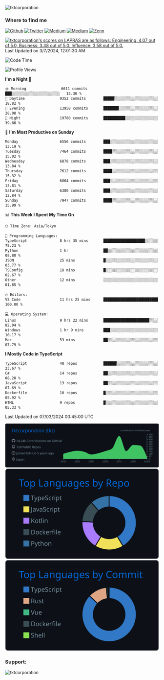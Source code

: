 <p align="left"> <img src="https://komarev.com/ghpvc/?username=tktcorporation&label=Profile%20views&color=0e75b6&style=flat" alt="tktcorporation" /> </p>

<h3>Where to find me</h3>
<p>
<a href="https://github.com/tktcorporation" target="_blank"><img alt="Github" src="https://img.shields.io/badge/GitHub-%2312100E.svg?&style=for-the-badge&logo=Github&logoColor=white" /></a>
<a href="https://twitter.com/tktcorporation" target="_blank"><img alt="Twitter" src="https://img.shields.io/badge/twitter-%231DA1F2.svg?&style=for-the-badge&logo=twitter&logoColor=white" /></a>
<a href="https://www.linkedin.com/in/tktcorporation" target="_blank"><img alt="Medium" src="https://img.shields.io/badge/linkdin-0a66c2.svg?&style=for-the-badge&logo=linkedin&logoColor=white" /></a>
<a href="https://qiita.com/tktcorporation" target="_blank"><img alt="Medium" src="https://img.shields.io/badge/qiita-55C500.svg?&style=for-the-badge&logo=qiita&logoColor=white" /></a>
<a href="https://zenn.dev/tktcorporation" target="_blank"><img alt="Zenn" src="https://img.shields.io/badge/Zenn-3EA8FF.svg?&style=for-the-badge&logo=Zenn&logoColor=white" /></a>
</p>

<!--START_SECTION:lapras-card-->
<p ><a href="https://lapras.com/public/tktcorporation" target="_blank" rel="noopener noreferrer"><img alt="tktcorporation's scores on LAPRAS are as follows: Engineering: 4.07 out of 5.0, Business: 3.48 out of 5.0, Influence: 3.58 out of 5.0." src="https://lapras-card-generator.vercel.app/api/svg?e=4.07&b=3.48&i=3.58&b1=%23232323&b2=%236d6d6d&i1=%23212121&i2=%23818181&l=en" width="300" ></a>  
Last Updated on 3/7/2024, 12:01:30 AM</p>
<!--END_SECTION:lapras-card-->
  
<!--START_SECTION:waka-->
![Code Time](http://img.shields.io/badge/Code%20Time-1%2C420%20hrs%2032%20mins-blue)

![Profile Views](http://img.shields.io/badge/Profile%20Views-0-blue)

**I'm a Night 🦉** 

```text
🌞 Morning                6611 commits        ███░░░░░░░░░░░░░░░░░░░░░░   13.30 % 
🌆 Daytime                9352 commits        █████░░░░░░░░░░░░░░░░░░░░   18.82 % 
🌃 Evening                13958 commits       ███████░░░░░░░░░░░░░░░░░░   28.08 % 
🌙 Night                  19780 commits       ██████████░░░░░░░░░░░░░░░   39.80 % 
```
📅 **I'm Most Productive on Sunday** 

```text
Monday                   6556 commits        ███░░░░░░░░░░░░░░░░░░░░░░   13.19 % 
Tuesday                  7464 commits        ████░░░░░░░░░░░░░░░░░░░░░   15.02 % 
Wednesday                6878 commits        ███░░░░░░░░░░░░░░░░░░░░░░   13.84 % 
Thursday                 7612 commits        ████░░░░░░░░░░░░░░░░░░░░░   15.32 % 
Friday                   6864 commits        ███░░░░░░░░░░░░░░░░░░░░░░   13.81 % 
Saturday                 6380 commits        ███░░░░░░░░░░░░░░░░░░░░░░   12.84 % 
Sunday                   7947 commits        ████░░░░░░░░░░░░░░░░░░░░░   15.99 % 
```


📊 **This Week I Spent My Time On** 

```text
🕑︎ Time Zone: Asia/Tokyo

💬 Programming Languages: 
TypeScript               8 hrs 35 mins       ███████████████████░░░░░░   75.23 % 
Python                   1 hr                ██░░░░░░░░░░░░░░░░░░░░░░░   08.80 % 
JSON                     25 mins             █░░░░░░░░░░░░░░░░░░░░░░░░   03.77 % 
TSConfig                 18 mins             █░░░░░░░░░░░░░░░░░░░░░░░░   02.67 % 
Other                    12 mins             ░░░░░░░░░░░░░░░░░░░░░░░░░   01.85 % 

🔥 Editors: 
VS Code                  11 hrs 25 mins      █████████████████████████   100.00 % 

💻 Operating System: 
Linux                    9 hrs 22 mins       █████████████████████░░░░   82.04 % 
Windows                  1 hr 9 mins         ███░░░░░░░░░░░░░░░░░░░░░░   10.17 % 
Mac                      53 mins             ██░░░░░░░░░░░░░░░░░░░░░░░   07.79 % 
```

**I Mostly Code in TypeScript** 

```text
TypeScript               40 repos            ██████░░░░░░░░░░░░░░░░░░░   23.67 % 
C#                       14 repos            ██░░░░░░░░░░░░░░░░░░░░░░░   08.28 % 
JavaScript               13 repos            ██░░░░░░░░░░░░░░░░░░░░░░░   07.69 % 
Dockerfile               10 repos            █░░░░░░░░░░░░░░░░░░░░░░░░   05.92 % 
HTML                     9 repos             █░░░░░░░░░░░░░░░░░░░░░░░░   05.33 % 
```




 Last Updated on 07/03/2024 00:45:00 UTC
<!--END_SECTION:waka-->

[![](https://raw.githubusercontent.com/tktcorporation/tktcorporation/master/profile-summary-card-output/github_dark/0-profile-details.svg)](https://github.com/vn7n24fzkq/github-profile-summary-cards)
[![](https://raw.githubusercontent.com/tktcorporation/tktcorporation/master/profile-summary-card-output/github_dark/1-repos-per-language.svg)](https://github.com/vn7n24fzkq/github-profile-summary-cards) [![](https://raw.githubusercontent.com/tktcorporation/tktcorporation/master/profile-summary-card-output/github_dark/2-most-commit-language.svg)](https://github.com/vn7n24fzkq/github-profile-summary-cards)

<h3 align="left">Support:</h3>
<p><a href="https://www.buymeacoffee.com/tktcorporation"> <img align="left" src="https://cdn.buymeacoffee.com/buttons/v2/default-yellow.png" height="50" width="210" alt="tktcorporation" /></a></p><br><br>
